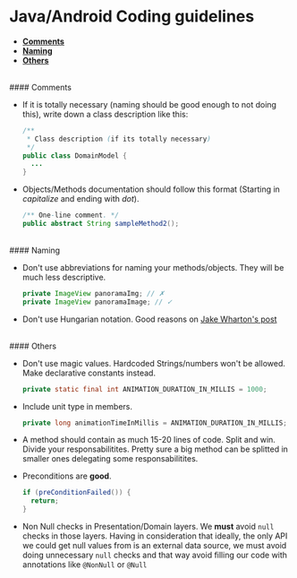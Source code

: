 Java/Android Coding guidelines
==============================

- <a href="#comments">__Comments__</a>
- <a href="#naming">__Naming__</a>
- <a href="#naming">__Others__</a>

<br>

<a name="comments">
#### Comments

- If it is totally necessary (naming should be good enough to not doing this), write down a class description like this:
  ```java
  /**
   * Class description (if its totally necessary)
   */
  public class DomainModel {
    ...
  }
  ```

- Objects/Methods documentation should follow this format (Starting in _capitalize_ and ending with _dot_).
  ```java
  /** One-line comment. */
  public abstract String sampleMethod2();
  ```

<br>

<a name="naming">
#### Naming

- Don't use abbreviations for naming your methods/objects. They will be much less descriptive.
  ```java
  private ImageView panoramaImg; // ✗
  private ImageView panoramaImage; // ✓
  ```

- Don't use Hungarian notation. Good reasons on [Jake Wharton's post](http://jakewharton.com/just-say-no-to-hungarian-notation/)

<br>

<a name="others">
#### Others

- Don't use magic values. Hardcoded Strings/numbers won't be allowed. Make declarative constants instead.
  ```java
  private static final int ANIMATION_DURATION_IN_MILLIS = 1000;
  ```

- Include unit type in members.
  ```java
  private long animationTimeInMillis = ANIMATION_DURATION_IN_MILLIS;
  ```

- A method should contain as much 15-20 lines of code. Split and win. Divide your responsabilitites. Pretty sure a big
method can be splitted in smaller ones delegating some responsabilitites.

- Preconditions are __good__.
  ```java
  if (preConditionFailed()) {
    return;
  }
  ```

- Non Null checks in Presentation/Domain layers. We __must__ avoid `null` checks in those layers. Having in
consideration that ideally, the only API we could get null values from is an external data source, we must avoid
doing unnecessary `null` checks and that way avoid filling our code with annotations like `@NonNull` or `@Null`

